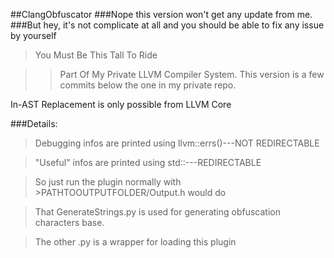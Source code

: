 ##ClangObfuscator
###Nope this version won't get any update from me.
###But hey, it's not complicate at all and you should be able to fix any issue by yourself
>You Must Be This Tall To Ride

>>Part Of My Private LLVM Compiler System. This version is a few commits below the one in my private repo.

In-AST Replacement is only possible from LLVM Core

###Details:
>Debugging infos are printed using llvm::errs()---NOT REDIRECTABLE

>"Useful" infos are printed using std::---REDIRECTABLE

>So just run the plugin normally with >PATHTOOUTPUTFOLDER/Output.h would do

>That GenerateStrings.py is used for generating obfuscation characters base.

>The other .py is a wrapper for loading this plugin

